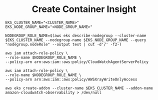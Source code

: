 <h1 align="center"> Create Container Insight </h1>

```shell
EKS_CLUSTER_NAME="<CLUSTER_NAME>"
EKS_NODE_GROUP_NAME="<NODE_GROUP_NAME>"
```

```shell
NODEGROUP_ROLE_NAME=$(aws eks describe-nodegroup --cluster-name $EKS_CLUSTER_NAME --nodegroup-name $EKS_NODE_GROUP_NAME --query "nodegroup.nodeRole" --output text | cut -d'/' -f2-)
```

```shell
aws iam attach-role-policy \
--role-name $NODEGROUP_ROLE_NAME \
--policy-arn arn:aws:iam::aws:policy/CloudWatchAgentServerPolicy
```

```shell
aws iam attach-role-policy \
--role-name $NODEGROUP_ROLE_NAME \
--policy-arn arn:aws:iam::aws:policy/AWSXrayWriteOnlyAccess
```

```shell
aws eks create-addon --cluster-name $EKS_CLUSTER_NAME --addon-name amazon-cloudwatch-observability > /dev/null
```